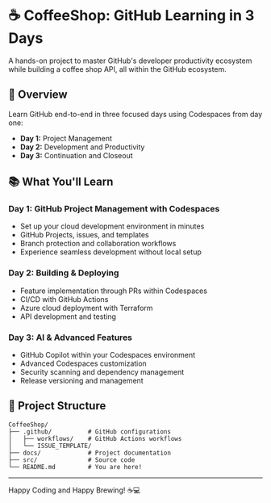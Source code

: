 # ☕ CoffeeShop: GitHub Learning in 3 Days

A hands-on project to master GitHub's developer productivity ecosystem while building a coffee shop API, all within the GitHub ecosystem.

## 🎯 Overview

Learn GitHub end-to-end in three focused days using Codespaces from day one:
- **Day 1:** Project Management
- **Day 2:** Development and Productivity
- **Day 3:** Continuation and Closeout

## 📚 What You'll Learn

### Day 1: GitHub Project Management with Codespaces
- Set up your cloud development environment in minutes
- GitHub Projects, issues, and templates 
- Branch protection and collaboration workflows
- Experience seamless development without local setup

### Day 2: Building & Deploying
- Feature implementation through PRs within Codespaces
- CI/CD with GitHub Actions
- Azure cloud deployment with Terraform
- API development and testing

### Day 3: AI & Advanced Features
- GitHub Copilot within your Codespaces environment
- Advanced Codespaces customization
- Security scanning and dependency management
- Release versioning and management

## 📁 Project Structure

```
CoffeeShop/
├── .github/          # GitHub configurations
│   ├── workflows/    # GitHub Actions workflows
│   └── ISSUE_TEMPLATE/
├── docs/             # Project documentation
├── src/              # Source code
└── README.md         # You are here!
```

---
Happy Coding and Happy Brewing! ☕💻

